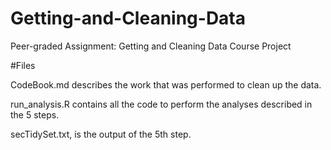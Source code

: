 # Getting-and-Cleaning-Data
Peer-graded Assignment: Getting and Cleaning Data Course Project

#Files

CodeBook.md describes the work that was performed to clean up the data.

run_analysis.R contains all the code to perform the analyses described in the 5 steps.

secTidySet.txt, is the output of the 5th step.
